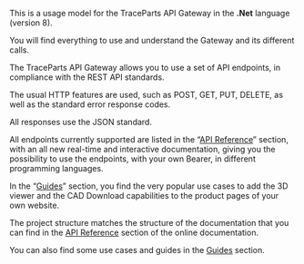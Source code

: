 This is a usage model for the TraceParts API Gateway in the **.Net** language (version 8). 

You will find everything to use and understand the Gateway and its different calls. 

 

The TraceParts API Gateway allows you to use a set of API endpoints, in compliance with the REST API standards. 

The usual HTTP features are used, such as POST, GET, PUT, DELETE, as well as the standard error response codes. 

All responses use the JSON standard. 

All endpoints currently supported are listed in the “[API Reference](https://developers.traceparts.com/v2/reference)” section, with an all new real-time and interactive documentation, giving you the possibility to use the endpoints, with your own Bearer, in different programming languages. 

In the “[Guides](https://developers.traceparts.com/v2/docs)” section, you find the very popular use cases to add the 3D viewer and the CAD Download capabilities to the product pages of your own website. 

 

The project structure matches the structure of the documentation that you can find in the [API Reference](https://developers.traceparts.com/v2/reference) section of the online documentation. 

You can also find some use cases and guides in the [Guides](https://developers.traceparts.com/v2/docs) section. 
